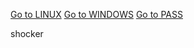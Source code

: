 [Go to LINUX](https://github.com/kurk4m/oscp_test/blob/main/linux.md)
[Go to WINDOWS](https://github.com/kurk4m/oscp_test/blob/main/windows.md)
[Go to PASS](https://github.com/kurk4m/oscp_test/blob/main/hashes_passwords.md)

shocker
